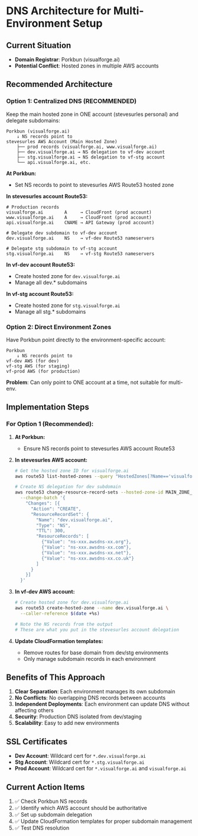 # DNS Architecture for Multi-Environment Setup

## Current Situation
- **Domain Registrar**: Porkbun (visualforge.ai)
- **Potential Conflict**: Hosted zones in multiple AWS accounts

## Recommended Architecture

### Option 1: Centralized DNS (RECOMMENDED)
Keep the main hosted zone in ONE account (stevesurles personal) and delegate subdomains:

```
Porkbun (visualforge.ai)
    ↓ NS records point to
stevesurles AWS Account (Main Hosted Zone)
    ├── prod records (visualforge.ai, www.visualforge.ai)
    ├── dev.visualforge.ai → NS delegation to vf-dev account
    ├── stg.visualforge.ai → NS delegation to vf-stg account
    └── api.visualforge.ai, etc.
```

**At Porkbun:**
- Set NS records to point to stevesurles AWS Route53 hosted zone

**In stevesurles account Route53:**
```
# Production records
visualforge.ai        A     → CloudFront (prod account)
www.visualforge.ai    A     → CloudFront (prod account)
api.visualforge.ai    CNAME → API Gateway (prod account)

# Delegate dev subdomain to vf-dev account
dev.visualforge.ai    NS    → vf-dev Route53 nameservers

# Delegate stg subdomain to vf-stg account  
stg.visualforge.ai    NS    → vf-stg Route53 nameservers
```

**In vf-dev account Route53:**
- Create hosted zone for `dev.visualforge.ai`
- Manage all dev.* subdomains

**In vf-stg account Route53:**
- Create hosted zone for `stg.visualforge.ai`
- Manage all stg.* subdomains

### Option 2: Direct Environment Zones
Have Porkbun point directly to the environment-specific account:

```
Porkbun
    ↓ NS records point to
vf-dev AWS (for dev)
vf-stg AWS (for staging)  
vf-prod AWS (for production)
```

**Problem**: Can only point to ONE account at a time, not suitable for multi-env.

## Implementation Steps

### For Option 1 (Recommended):

1. **At Porkbun:**
   - Ensure NS records point to stevesurles AWS account Route53

2. **In stevesurles AWS account:**
   ```bash
   # Get the hosted zone ID for visualforge.ai
   aws route53 list-hosted-zones --query "HostedZones[?Name=='visualforge.ai.']"
   
   # Create NS delegation for dev subdomain
   aws route53 change-resource-record-sets --hosted-zone-id MAIN_ZONE_ID \
     --change-batch '{
       "Changes": [{
         "Action": "CREATE",
         "ResourceRecordSet": {
           "Name": "dev.visualforge.ai",
           "Type": "NS",
           "TTL": 300,
           "ResourceRecords": [
             {"Value": "ns-xxx.awsdns-xx.org"},
             {"Value": "ns-xxx.awsdns-xx.com"},
             {"Value": "ns-xxx.awsdns-xx.net"},
             {"Value": "ns-xxx.awsdns-xx.co.uk"}
           ]
         }
       }]
     }'
   ```

3. **In vf-dev AWS account:**
   ```bash
   # Create hosted zone for dev.visualforge.ai
   aws route53 create-hosted-zone --name dev.visualforge.ai \
     --caller-reference $(date +%s)
   
   # Note the NS records from the output
   # These are what you put in the stevesurles account delegation
   ```

4. **Update CloudFormation templates:**
   - Remove routes for base domain from dev/stg environments
   - Only manage subdomain records in each environment

## Benefits of This Approach

1. **Clear Separation**: Each environment manages its own subdomain
2. **No Conflicts**: No overlapping DNS records between accounts
3. **Independent Deployments**: Each environment can update DNS without affecting others
4. **Security**: Production DNS isolated from dev/staging
5. **Scalability**: Easy to add new environments

## SSL Certificates

- **Dev Account**: Wildcard cert for `*.dev.visualforge.ai`
- **Stg Account**: Wildcard cert for `*.stg.visualforge.ai`  
- **Prod Account**: Wildcard cert for `*.visualforge.ai` and `visualforge.ai`

## Current Action Items

1. ✅ Check Porkbun NS records
2. ✅ Identify which AWS account should be authoritative
3. ✅ Set up subdomain delegation
4. ✅ Update CloudFormation templates for proper subdomain management
5. ✅ Test DNS resolution
